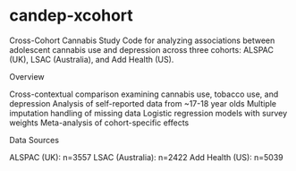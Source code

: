 # candep-xcohort

Cross-Cohort Cannabis Study
Code for analyzing associations between adolescent cannabis use and depression across three cohorts: ALSPAC (UK), LSAC (Australia), and Add Health (US).

Overview

Cross-contextual comparison examining cannabis use, tobacco use, and depression
Analysis of self-reported data from ~17-18 year olds
Multiple imputation handling of missing data
Logistic regression models with survey weights
Meta-analysis of cohort-specific effects

Data Sources

ALSPAC (UK): n=3557
LSAC (Australia): n=2422
Add Health (US): n=5039
